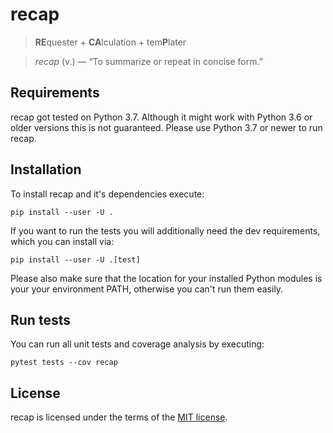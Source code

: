 # recap

> **RE**quester + **CA**lculation + tem**P**later

> *recap* (v.) — “To summarize or repeat in concise form.”


## Requirements 
recap got tested on Python 3.7. Although it might work with Python 3.6 or older versions this is not guaranteed.
Please use Python 3.7 or newer to run recap.


## Installation
To install recap and it's dependencies execute:

`pip install --user -U .`

If you want to run the tests you will additionally need the dev requirements, which you can install via:

`pip install --user -U .[test]`

Please also make sure that the location for your installed Python modules is your your environment PATH,
otherwise you can't run them easily.


## Run tests
You can run all unit tests and coverage analysis by executing:

`pytest tests --cov recap`


## License 
recap is licensed under the terms of the [MIT license](License.md).
